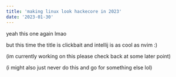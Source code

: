 ```yaml
---
title: 'making linux look hackecore in 2023'
date: '2023-01-30'
---
```


yeah this one again lmao

but this time the title is clickbait and intellij is as cool as nvim :)

(im currently working on this please check back at some later point)

(i might also just never do this and go for something else lol)